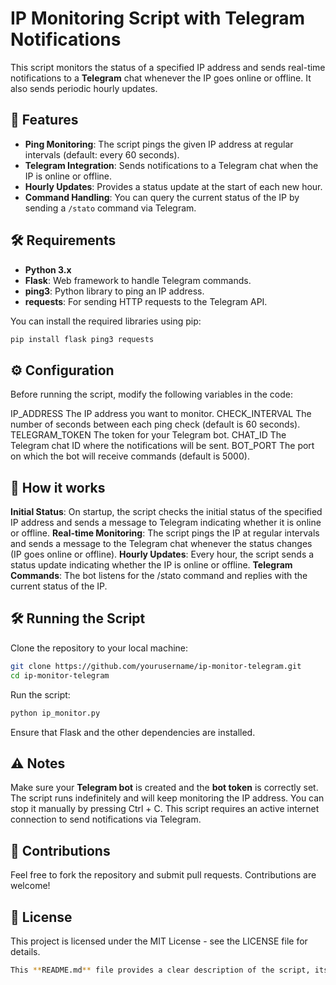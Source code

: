 # IP Monitoring Script with Telegram Notifications

This script monitors the status of a specified IP address and sends real-time notifications to a **Telegram** chat whenever the IP goes online or offline. It also sends periodic hourly updates.

## 🚀 Features

- **Ping Monitoring**: The script pings the given IP address at regular intervals (default: every 60 seconds).
- **Telegram Integration**: Sends notifications to a Telegram chat when the IP is online or offline.
- **Hourly Updates**: Provides a status update at the start of each new hour.
- **Command Handling**: You can query the current status of the IP by sending a `/stato` command via Telegram.

## 🛠️ Requirements

- **Python 3.x**
- **Flask**: Web framework to handle Telegram commands.
- **ping3**: Python library to ping an IP address.
- **requests**: For sending HTTP requests to the Telegram API.

You can install the required libraries using pip:

```bash
pip install flask ping3 requests
```

## ⚙️ Configuration
Before running the script, modify the following variables in the code:

IP_ADDRESS The IP address you want to monitor.
CHECK_INTERVAL The number of seconds between each ping check (default is 60 seconds).
TELEGRAM_TOKEN The token for your Telegram bot.
CHAT_ID The Telegram chat ID where the notifications will be sent.
BOT_PORT The port on which the bot will receive commands (default is 5000).


## 📜 How it works
**Initial Status**: On startup, the script checks the initial status of the specified IP address and sends a message to Telegram indicating whether it is online or offline.
**Real-time Monitoring**: The script pings the IP at regular intervals and sends a message to the Telegram chat whenever the status changes (IP goes online or offline).
**Hourly Updates**: Every hour, the script sends a status update indicating whether the IP is online or offline.
**Telegram Commands**: The bot listens for the /stato command and replies with the current status of the IP.


## 🛠️ Running the Script
Clone the repository to your local machine:
```bash
git clone https://github.com/yourusername/ip-monitor-telegram.git
cd ip-monitor-telegram
```

Run the script:
```bash
python ip_monitor.py
```
Ensure that Flask and the other dependencies are installed.


## ⚠️ Notes
Make sure your **Telegram bot** is created and the **bot token** is correctly set.
The script runs indefinitely and will keep monitoring the IP address. You can stop it manually by pressing Ctrl + C.
This script requires an active internet connection to send notifications via Telegram.


## 🤝 Contributions
Feel free to fork the repository and submit pull requests. Contributions are welcome!


## 📄 License
This project is licensed under the MIT License - see the LICENSE file for details.

```bash
This **README.md** file provides a clear description of the script, its functionality, and the necessary setup instructions. It also includes sections on how to use and configure the script, making it easy for others to understand and contribute. Let me know if you'd like any changes or additions!
```
